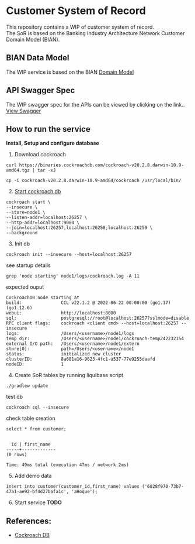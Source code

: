 # Customer System of Record
This repository contains a WIP of customer system of record.  
The SoR is based on the Banking Industry Architecture Network Customer Domain Model (BIAN).

## BIAN Data Model
The WIP service is based on the BIAN
[Domain Model](https://bian.org/servicelandscape-11-0-0/views/view_50671.html)

## API Swagger Spec
The WIP swagger spec for the APIs can be viewed by clicking on the link..
[View Swagger](https://petstore.swagger.io/?url=https://raw.githubusercontent.com/ahoqueali/customer-system-of-record/master/open-api/customer-system-of-record.yml)

## How to run the service

**Install, Setup and configure database**
1. Download cockroach
```shell
curl https://binaries.cockroachdb.com/cockroach-v20.2.8.darwin-10.9-amd64.tgz | tar -xJ
```

```shell
cp -i cockroach-v20.2.8.darwin-10.9-amd64/cockroach /usr/local/bin/
```

2. [Start cockroach db](https://www.cockroachlabs.com/docs/stable/start-a-local-cluster.html)

```shell
cockroach start \
--insecure \
--store=node1 \
--listen-addr=localhost:26257 \
--http-addr=localhost:9080 \
--join=localhost:26257,localhost:26258,localhost:26259 \
--background

```

3. Init db

```shell
cockroach init --insecure --host=localhost:26257

```

see startup details

```shell
grep 'node starting' node1/logs/cockroach.log -A 11

```
expected ouput

```shell
CockroachDB node starting at 
build:               CCL v22.1.2 @ 2022-06-22 00:00:00 (go1.17) (go1.12.6)
webui:               http://localhost:8080
sql:                 postgresql://root@localhost:26257?sslmode=disable
RPC client flags:    cockroach <client cmd> --host=localhost:26257 --insecure
logs:                /Users/<username>/node1/logs
temp dir:            /Users/<username>/node1/cockroach-temp242232154
external I/O path:   /Users/<username>/node1/extern
store[0]:            path=/Users/<username>/node1
status:              initialized new cluster
clusterID:           8a681a16-9623-4fc1-a537-77e9255daafd
nodeID:              1
```
4. Create SoR tables by running liquibase script
```shell
./gradlew update
```
test db
```shell
cockroach sql --insecure
```
check table creation
```shell
select * from customer;
```

```shell

  id | first_name
-----+-------------
(0 rows)

Time: 49ms total (execution 47ms / network 2ms)

```

5. Add demo data
```shell
insert into customer(customer_id,first_name) values ('6828f970-73b7-47a1-ae92-bf4d27bafa1c', 'aHoque');

```

6. Start service
**TODO**


## References:
* [Cockroach DB](https://www.cockroachlabs.com/docs/stable/create-table.html#create-a-table-with-a-foreign-key-constraint
  )